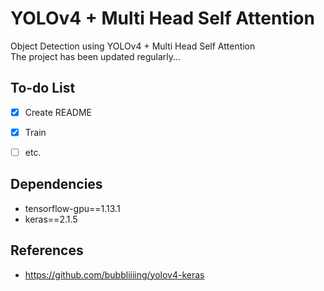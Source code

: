 # YOLOv4 + Multi Head Self Attention
Object Detection using YOLOv4 + Multi Head Self Attention    
The project has been updated regularly...

## To-do List
- [x] Create README
- [X] Train
- [ ] etc.



## Dependencies
- tensorflow-gpu==1.13.1
- keras==2.1.5

## References
- https://github.com/bubbliiiing/yolov4-keras
